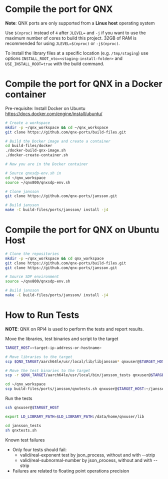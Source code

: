 # Compile the port for QNX

**Note**: QNX ports are only supported from a **Linux host** operating system

Use `$(nproc)` instead of `4` after `JLEVEL=` and `-j` if you want to use the maximum number of cores to build this project.
32GB of RAM is recommended for using `JLEVEL=$(nproc)` or `-j$(nproc)`.

To install the library files at a specific location (e.g. `/tmp/staging`) use options `INSTALL_ROOT_nto=<staging-install-folder>` and `USE_INSTALL_ROOT=true` with the build command.

# Compile the port for QNX in a Docker container

Pre-requisite: Install Docker on Ubuntu https://docs.docker.com/engine/install/ubuntu/

```bash
# Create a workspace
mkdir -p ~/qnx_workspace && cd ~/qnx_workspace
git clone https://github.com/qnx-ports/build-files.git

# Build the Docker image and create a container
cd build-files/docker
./docker-build-qnx-image.sh
./docker-create-container.sh

# Now you are in the Docker container

# Source qnxsdp-env.sh in
cd ~/qnx_workspace
source ~/qnx800/qnxsdp-env.sh

# Clone jansson
git clone https://github.com/qnx-ports/jansson.git

# Build jansson
make -C build-files/ports/jansson/ install -j4
```

# Compile the port for QNX on Ubuntu Host

```bash
# Clone the repositories
mkdir -p ~/qnx_workspace && cd qnx_workspace
git clone https://github.com/qnx-ports/build-files.git
git clone https://github.com/qnx-ports/jansson.git

# Source SDP environment
source ~/qnx800/qnxsdp-env.sh

# Build jansson
make -C build-files/ports/jansson/ install -j4
```

# How to Run Tests

**NOTE**: QNX on RPi4 is used to perform the tests and report results.

Move the libraries, test binaries and script to the target

```bash
TARGET_HOST=<target-ip-address-or-hostname>

# Move libraries to the target
scp $QNX_TARGET/aarch64le/usr/local/lib/libjansson* qnxuser@$TARGET_HOST:~/lib

# Move the test binaries to the target
scp -r $QNX_TARGET/aarch64le/usr/local/bin/jansson_tests qnxuser@$TARGET_HOST:~/

cd ~/qnx_workspace
scp build-files/ports/jansson/qnxtests.sh qnxuser@$TARGET_HOST:~/jansson_tests
```

Run the tests

```bash
ssh qnxuser@$TARGET_HOST

export LD_LIBRARY_PATH=$LD_LIBRARY_PATH:/data/home/qnxuser/lib

cd jansson_tests
sh qnxtests.sh
```

Known test failures

- Only four tests should fail:
  - valid/real-exponent test by json_process, without and with --strip
  - valid/real-subnormal-number by json_process, without and with --strip
- Failures are related to floating point operations precision
